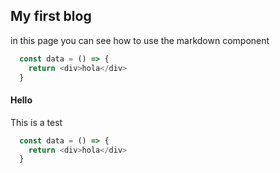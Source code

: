 ## My first blog
in this page you can see how to use the markdown component

```javascript
  const data = () => {
    return <div>hola</div>
  }
```

#### Hello

This is a test

```javascript
  const data = () => {
    return <div>hola</div>
  }
```